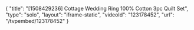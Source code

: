 {
    "title": "[1508429236] Cottage Wedding Ring 100% Cotton 3pc Quilt Set",
    "type": "solo",
    "layout": "iframe-static",
    "videoId": "123178452",
    "url": "\/tvpembed\/123178452"
}